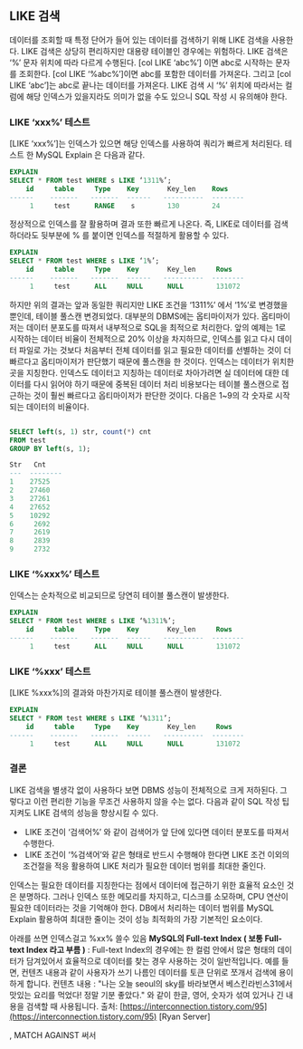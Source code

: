 
## LIKE 검색
데이터를 조회할 때 특정 단어가 들어 있는 데이터를 검색하기 위해 LIKE 검색을 사용한다. LIKE 검색은 상당히 편리하지만 대용량 테이블인 경우에는 위험하다. LIKE 검색은 ‘%’ 문자 위치에 따라 다르게 수행된다. [col LIKE ‘abc%’] 이면 abc로 시작하는 문자를 조회한다. [col LIKE ‘%abc%’]이면 abc를 포함한 데이터를 가져온다. 그리고 [col LIKE ‘abc’]는 abc로 끝나는 데이터를 가져온다. LIKE 검색 시 ‘%’ 위치에 따라서는 컬럼에 해당 인덱스가 있을지라도 의미가 없을 수도 있으니 SQL 작성 시 유의해야 한다.

### LIKE ‘xxx%’ 테스트
[LIKE ‘xxx%’]는 인덱스가 있으면 해당 인덱스를 사용하여 쿼리가 빠르게 처리된다. 테스트 한 MySQL Explain 은 다음과 같다.

```sql
EXPLAIN
SELECT * FROM test WHERE s LIKE ‘1311%’;
    id     table     Type    Key       Key_len    Rows
------    -------   -------  ------   ----------  --------
     1     test      RANGE    s        130        24
```
정상적으로 인덱스를 잘 활용하며 결과 또한 빠르게 나온다. 즉, LIKE로 데이터를 검색하더라도 뒷부분에 % 를 붙이면 인덱스를 적절하게 활용할 수 있다.
```sql
EXPLAIN
SELECT * FROM test WHERE s LIKE ‘1%’;
    id     table     Type    Key       Key_len     Rows
------    -------   -------  ------   ----------  --------
     1     test      ALL     NULL      NULL        131072
```
하지만 위의 결과는 앞과 동일한 쿼리지만 LIKE 조건을 ‘1311%’ 에서 ‘1%’로 변경했을 뿐인데, 테이블 풀스캔 변경되었다.
대부분의 DBMS에는 옵티마이저가 있다. 옵티마이저는 데이터 분포도를 따져서 내부적으로 SQL을 최적으로 처리한다. 앞의 예제는 1로 시작하는 데이터 비율이 전체적으로 20% 이상을 차지하므로, 인덱스를 읽고 다시 데이터 파일로 가는 것보다 처음부터 전체 데이터를 읽고 필요한 데이터를 선별하는 것이 더 빠르다고 옵티마이저가 판단했기 때문에 풀스캔을 한 것이다.
인덱스는 데이터가 위치한 곳을 지칭한다. 인덱스도 데이터고 지칭하는 데이터로 차아가려면 실 데이터에 대한 데이터를 다시 읽어야 하기 때문에 중복된 데이터 처리 비용보다는 테이블 풀스캔으로 접근하는 것이 훨씬 빠르다고 옵티마이저가 판단한 것이다. 다음은 1~9의 각 숫자로 시작되는 데이터의 비율이다.
```sql

SELECT left(s, 1) str, count(*) cnt
FROM test
GROUP BY left(s, 1);

Str   Cnt
---  --------
1    27525
2    27460
3    27261
4    27652
5    10292
6     2692
7     2619
8     2839
9     2732
```

### LIKE ‘%xxx%’ 테스트
인덱스는 순차적으로 비교되므로 당연히 테이블 풀스캔이 발생한다.
```sql
EXPLAIN
SELECT * FROM test WHERE s LIKE ‘%1311%’;
    id     table     Type    Key       Key_len     Rows
------    -------   -------  ------   ----------  --------
     1     test      ALL     NULL      NULL        131072
```

### LIKE ‘%xxx’ 테스트
[LIKE %xxx%]의 결과와 마찬가지로 테이블 풀스캔이 발생한다.
```sql
EXPLAIN
SELECT * FROM test WHERE s LIKE ‘%1311’;
    id     table     Type    Key       Key_len     Rows
------    -------   -------  ------   ----------  --------
     1     test      ALL     NULL      NULL        131072
```

### 결론
LIKE 검색을 별생각 없이 사용하다 보면 DBMS 성능이 전체적으로 크게 저하된다. 그렇다고 이런 편리한 기능을 무조건 사용하지 않을 수는 없다. 다음과 같이 SQL 작성 팁 지켜도 LIKE 검색의 성능을 향상시킬 수 있다.
*  LIKE 조건이 ‘검색어%’ 와 같이 검색어가 앞 단에 있다면 데이터 분포도를 따져서 수행한다.
*  LIKE 조건이 ‘%검색어’와 같은 형태로 반드시 수행해야 한다면 LIKE 조건 이외의 조건절을 적응 활용하여 LIKE 처리가 필요한 데이터 범위를 최대한 줄인다.

인덱스는 필요한 데이터를 지칭한다는 점에서 데이터에 접근하기 위한 효율적 요소인 것은 분명하다. 그러나 인덱스 또한 메모리를 차지하고, 디스크를 소모하며, CPU 연산이 필요한 데이터라는 것을 기억해야 한다. DB에서 처리하는 데이터 범위를 MySQL Explain 활용하여 최대한 줄이는 것이 성능 최적화의 가장 기본적인 요소이다.


아래를 쓰면 인덱스걸고 %xx% 쓸수 있음 
**MySQL의 Full-text Index ( 보통 Full-text Index 라고 부름 )**
: Full-text Index의 경우에는 한 컬럼 안에서 많은 형태의 데이터가 담겨있어서 효율적으로 데이터를 찾는 경우 사용하는 것이 일반적입니다.
예를 들면,
컨텐츠 내용과 같이 사용자가 쓰기 나름인 데이터를 토큰 단위로 쪼개서 검색에 용이하게 합니다.
컨텐츠 내용 : "나는 오늘 seoul의 sky를 바라보면서 베스킨라빈스31에서 맛있는 요리를 먹었다! 정말 기분 좋았다." 와 같이 한글, 영어, 숫자가 섞여 있거나 긴 내용을 검색할 때 사용됩니다.
출처:  [https://interconnection.tistory.com/95](https://interconnection.tistory.com/95)  [Ryan Server]

, MATCH AGAINST 써서
